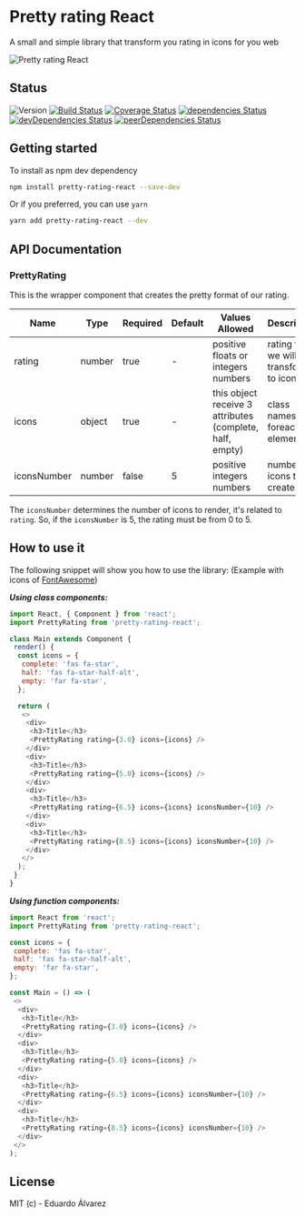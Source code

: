# Pretty rating React

A small and simple library that transform you rating in icons for you web

![Pretty rating React](https://imgur.com/U0WgQID.png 'How to see pretty-rating-react')

## Status

![Version](https://img.shields.io/npm/v/pretty-rating-react.svg) [![Build Status](https://travis-ci.org/Proskynete/pretty-rating-react.svg?branch=master)](https://travis-ci.org/Proskynete/pretty-rating-react) [![Coverage Status](https://coveralls.io/repos/github/Proskynete/pretty-rating-react/badge.svg?branch=master)](https://coveralls.io/github/Proskynete/pretty-rating-react?branch=master) [![dependencies Status](https://david-dm.org/proskynete/pretty-rating-react/status.svg)](https://david-dm.org/proskynete/pretty-rating-react) [![devDependencies Status](https://david-dm.org/proskynete/pretty-rating-react/dev-status.svg)](https://david-dm.org/proskynete/pretty-rating-react?type=dev) [![peerDependencies Status](https://david-dm.org/proskynete/pretty-rating-react/peer-status.svg)](https://david-dm.org/proskynete/pretty-rating-react?type=peer)

## Getting started

To install as npm dev dependency

```sh
npm install pretty-rating-react --save-dev
```

Or if you preferred, you can use `yarn`

```sh
yarn add pretty-rating-react --dev
```

## API Documentation

### PrettyRating

This is the wrapper component that creates the pretty format of our rating.

| Name        | Type   | Required | Default | Values Allowed                                           | Description                            |
| ----------- | ------ | -------- | ------- | -------------------------------------------------------- | -------------------------------------- |
| rating      | number | true     | -       | positive floats or integers numbers                      | rating that we will transform to icons |
| icons       | object | true     | -       | this object receive 3 attributes (complete, half, empty) | class names foreach elements           |
| iconsNumber | number | false    | 5       | positive integers numbers                                | number of icons to create              |

The `iconsNumber` determines the number of icons to render, it's related to `rating`. So, if the `iconsNumber` is 5, the rating must be from 0 to 5.

## How to use it

The following snippet will show you how to use the library: (Example with icons of [FontAwesome](https://fontawesome.com/))

**_Using class components:_**

```js
import React, { Component } from 'react';
import PrettyRating from 'pretty-rating-react';

class Main extends Component {
 render() {
  const icons = {
   complete: 'fas fa-star',
   half: 'fas fa-star-half-alt',
   empty: 'far fa-star',
  };

  return (
   <>
    <div>
     <h3>Title</h3>
     <PrettyRating rating={3.0} icons={icons} />
    </div>
    <div>
     <h3>Title</h3>
     <PrettyRating rating={5.0} icons={icons} />
    </div>
    <div>
     <h3>Title</h3>
     <PrettyRating rating={6.5} icons={icons} iconsNumber={10} />
    </div>
    <div>
     <h3>Title</h3>
     <PrettyRating rating={8.5} icons={icons} iconsNumber={10} />
    </div>
   </>
  );
 }
}
```

**_Using function components:_**

```js
import React from 'react';
import PrettyRating from 'pretty-rating-react';

const icons = {
 complete: 'fas fa-star',
 half: 'fas fa-star-half-alt',
 empty: 'far fa-star',
};

const Main = () => (
 <>
  <div>
   <h3>Title</h3>
   <PrettyRating rating={3.0} icons={icons} />
  </div>
  <div>
   <h3>Title</h3>
   <PrettyRating rating={5.0} icons={icons} />
  </div>
  <div>
   <h3>Title</h3>
   <PrettyRating rating={6.5} icons={icons} iconsNumber={10} />
  </div>
  <div>
   <h3>Title</h3>
   <PrettyRating rating={8.5} icons={icons} iconsNumber={10} />
  </div>
 </>
);
```

## License

MIT (c) - Eduardo Álvarez
